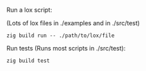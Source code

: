 Run a lox script:

(Lots of lox files in ./examples and in ./src/test)

```
zig build run -- ./path/to/lox/file
```

Run tests (Runs most scripts in ./src/test):

```
zig build test
```
